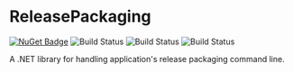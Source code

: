 # ReleasePackaging

[![NuGet Badge](https://buildstats.info/nuget/ReleasePackaging?includePreReleases=true)](https://www.nuget.org/packages/ReleasePackaging/)
![Build Status](https://github.com/Elskom/ReleasePackaging/workflows/.NET%20Core%20%28build%20%26%20publish%20pre-release%29/badge.svg)
![Build Status](https://github.com/Elskom/ReleasePackaging/workflows/.NET%20Core%20%28build%20%26%20publish%20release%29/badge.svg)
![Build Status](https://github.com/Elskom/ReleasePackaging/workflows/.NET%20Core%20%28build20pull%20request%29/badge.svg)

A .NET library for handling application's release packaging command line.
